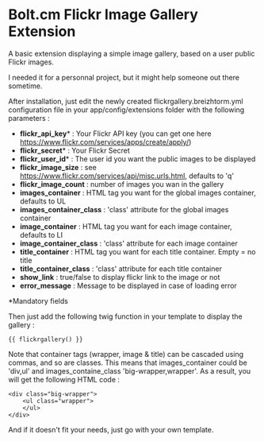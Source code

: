 Bolt.cm Flickr Image Gallery Extension
================================

A basic extension displaying a simple image gallery, based on a user public Flickr images.

I needed it for a personnal project, but it might help someone out there sometime.

After installation, just edit the newly created flickrgallery.breizhtorm.yml configuration file in your app/config/extensions folder with the following parameters :
 
* __flickr_api_key__* : Your Flickr API key (you can get one here https://www.flickr.com/services/apps/create/apply/)
* __flickr_secret__* : Your Flickr Secret
* __flickr_user_id__* : The user id you want the public images to be displayed
* __flickr_image_size__ : see https://www.flickr.com/services/api/misc.urls.html, defaults to 'q'
* __flickr_image_count__ : number of images you wan in the gallery
* __images_container__ : HTML tag you want for the  global images container, defaults to UL
* __images_container_class__ : 'class' attribute for the global images container 
* __image_container__ : HTML tag you want for each image container, defaults to LI
* __image_container_class__ : 'class' attribute for each image container
* __title_container__ : HTML tag you want for each title container. Empty = no title
* __title_container_class__ : 'class' attribute for each title container
* __show_link__ : true/false to display flickr link to the image or not
* __error_message__ : Message to be displayed in case of loading error

*Mandatory fields

Then just add the following twig function in your template to display the gallery : 

    {{ flickrgallery() }}

Note that container tags (wrapper, image & title) can be cascaded using commas, and so are classes. This means that images_container could be 'div,ul' and images_containe_class 'big-wrapper,wrapper'. As a result, you will get the following HTML code :

    <div class="big-wrapper">
        <ul class="wrapper">
        </ul>
    </div>

And if it doesn't fit your needs, just go with your own template.
